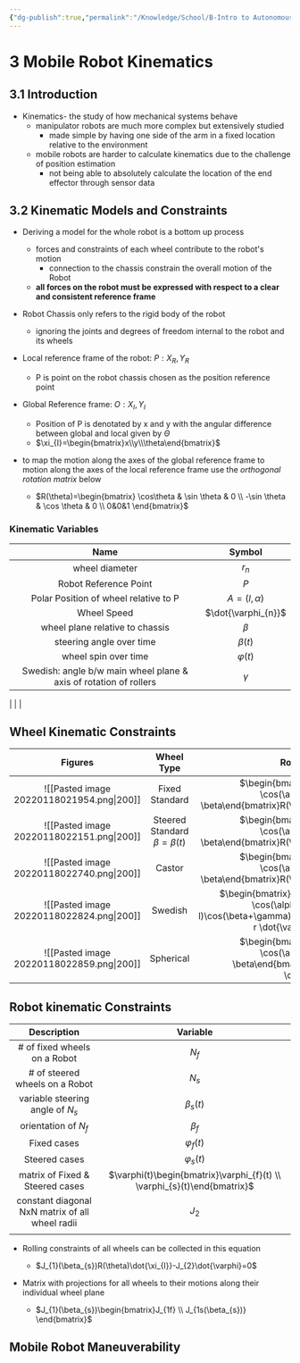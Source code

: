 ```yaml
---
{"dg-publish":true,"permalink":"/Knowledge/School/B-Intro to Autonomous Mobile Robots/","title":"Introduction to Autonomous Mobile Robots","tags":["book/textbook/MTRE"]}
---
```




# 3 Mobile Robot Kinematics

## 3.1 Introduction
- Kinematics- the study of how mechanical systems behave
	- manipulator robots are much more complex but extensively studied 
		- made simple by having one side of the arm in a fixed location relative to the environment
	- mobile robots are harder to calculate kinematics due to the challenge of position estimation
		- not being able to absolutely calculate the location of the end effector through sensor data

## 3.2 Kinematic Models and Constraints
- Deriving a model for the whole robot is a bottom up process
	- forces and constraints of each wheel contribute to the robot's motion
		- connection to the chassis constrain the overall motion of the Robot
	- **all forces on the robot must be expressed with respect to a clear and consistent reference frame**

- Robot Chassis only refers to the rigid body of the robot
	- ignoring the joints and degrees of freedom internal to the robot and its wheels

- Local reference frame of the robot: $P:{X_{R},Y_{R}}$ 
	- P is point on the robot chassis chosen as the position reference point
- Global Reference frame: $O:X_{I},Y_{I}$ 
	- Position of P is denotated by x and y with the angular difference between global and local given by $\Theta$ 
	-  $\xi_{I}=\begin{bmatrix}x\\y\\\theta\end{bmatrix}$ 
- to map the motion along the axes of the global reference frame to motion along the axes of the local reference frame use the *orthogonal rotation matrix* below
	-  $R(\theta)=\begin{bmatrix} \cos\theta & \sin \theta & 0 \\ -\sin \theta & \cos \theta & 0 \\ 0&0&1 \end{bmatrix}$ 

### Kinematic Variables

|                               Name                                |       Symbol        |
|:-----------------------------------------------------------------:|:-------------------:|
|                          wheel diameter                           |       $r_{n}$       |
|                       Robot Reference Point                       |         $P$         |
|               Polar Position of wheel relative to P               |   $A=(l,\alpha)$    |
|                            Wheel Speed                            | $\dot{\varphi_{n}}$ |
|                  wheel plane relative to chassis                  |       $\beta$       |
|                     steering angle over time                      |     $\beta(t)$      |
|                       wheel spin over time                        |    $\varphi(t)$     |
| Swedish: angle b/w main wheel plane & axis of rotation of rollers |      $\gamma$       |

|                                                                   |                     |


## Wheel Kinematic Constraints

|                  Figures                  |            Wheel Type             |                                                        Rolling Constraint                                                        |                                                                   Sliding Constraint                                                                   |
|:-----------------------------------------:|:---------------------------------:|:--------------------------------------------------------------------------------------------------------------------------------:|:------------------------------------------------------------------------------------------------------------------------------------------------------:|
| ![[Pasted image 20220118021954.png\|200]] |          Fixed Standard           |                   $\begin{bmatrix}\sin(\alpha+\beta)&-\cos(\alpha+\beta)&(-l)\cos \beta\end{bmatrix}R(\theta)\dot{\xi_I}-r\dot{\varphi}=0$                   |                                      $\begin{bmatrix}\cos(\alpha+\beta)&\sin(\alpha+\beta)&l\sin \beta\end{bmatrix}R(\theta) \dot{\xi_{I}}=0$                                      | 
|   ![[Pasted image 20220118022151.png\|200]]    | Steered Standard $\beta=\beta(t)$ |                   $\begin{bmatrix}\sin(\alpha+\beta)&-\cos(\alpha+\beta)&(-l)\cos \beta\end{bmatrix}R(\theta)\dot{\xi_I}-r\dot{\varphi}=0$                   |                                      $\begin{bmatrix}\cos(\alpha+\beta)&\sin(\alpha+\beta)&l\sin \beta\end{bmatrix}R(\theta) \dot{\xi_{I}}=0$                                      | 
|   ![[Pasted image 20220118022740.png\|200]]    |              Castor               |                   $\begin{bmatrix}\sin(\alpha+\beta)&-\cos(\alpha+\beta)&(-l)\cos \beta\end{bmatrix}R(\theta)\dot{\xi_I}-r\dot{\varphi}=0$                   |                              $\begin{bmatrix}\cos(\alpha+\beta)&\sin(\alpha+\beta)d&l\sin \beta\end{bmatrix}R(\theta)\dot{\xi_{I}}+d \dot{\beta}=0$                               | 
|   ![[Pasted image 20220118022824.png\|200]]    |              Swedish              | $\begin{bmatrix}\sin(\alpha+\beta+\gamma)&-\cos(\alpha+\beta+\gamma)&(-l)\cos(\beta+\gamma)\end{bmatrix}R(\theta)\dot{\xi_{I}}-r \dot{\varphi}\cos \gamma=0$ | $\begin{bmatrix}\cos(\alpha+\beta+\gamma)&\sin(\alpha+\beta+\gamma)&l\sin(\beta+\gamma)\end{bmatrix}R(\theta) \dot{\xi_{I}}-r \dot{\varphi}\sin \gamma-r_{sw}\dot{\varphi_{sw}}=0$ |
|   ![[Pasted image 20220118022859.png\|200]]    |             Spherical             |                 $\begin{bmatrix}\sin(\alpha+\beta)&-\cos(\alpha+\beta)&(-l)\cos \beta\end{bmatrix}R(\theta)\dot{\xi_{I}}-r \dot{\varphi}=0$                  | $\begin{bmatrix}\cos(\alpha+\beta)&\sin(\alpha+\beta)&l\sin \beta\end{bmatrix}R(\theta)\dot{\xi_{I}}=0$                                                                                                                                                        |


## Robot kinematic Constraints
|                   Description                   |     Variable     |
|:-----------------------------------------------:|:----------------:|
|          # of fixed wheels on a Robot           |     $N_{f}$      |
|         # of steered wheels on a Robot          |     $N_{s}$      |
|       variable steering angle of $N_{s}$        |  $\beta_{s}(t)$  |
|             orientation of $N_{f}$              |   $\beta_{f}$    |
|                   Fixed cases                   | $\varphi_{f}(t)$ |
|                  Steered cases                  | $\varphi_{s}(t)$ |
|         matrix of Fixed & Steered cases         |   $\varphi(t)\begin{bmatrix}\varphi_{f}(t) \\ \varphi_{s}(t)\end{bmatrix}$   |
| constant diagonal NxN matrix of all wheel radii |     $J_{2}$      |
|                                                 |                  |

- Rolling constraints of all wheels can be collected in this equation
	-  $J_{1}(\beta_{s})R(\theta)\dot{\xi_{I}}-J_{2}\dot{\varphi}=0$  

- Matrix with projections for all wheels to their motions along their individual wheel plane
	-  $J_{1}(\beta_{s})\begin{bmatrix}J_{1f} \\ J_{1s(\beta_{s})} \end{bmatrix}$ 



## Mobile Robot Maneuverability

